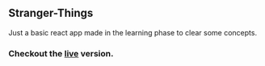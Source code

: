 ## Stranger-Things

Just a basic react app made in the learning phase to clear some concepts.

### Checkout the [live](https://stranger-things-by-nitish.netlify.com/) version.
